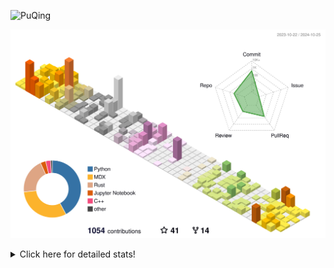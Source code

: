 ![PuQing](https://user-images.githubusercontent.com/27223114/171565019-9a56fae6-b08b-421f-99db-7e830da42371.png)

![](./profile-3d-contrib/profile-season-animate.svg)

<details>
<summary>Click here for detailed stats!</summary>

<!--START_SECTION:waka-->
![Lines of code](https://img.shields.io/badge/From%20Hello%20World%20I%27ve%20Written-1.4%20million%20lines%20of%20code-blue)

**🐱 My GitHub Data** 

> 📦 411.0 kB Used in GitHub's Storage 
 > 
> 🏆 654 Contributions in the Year 2024
 > 
> 🚫 Not Opted to Hire
 > 
> 📜 59 Public Repositories 
 > 
> 🔑 30 Private Repositories 
 > 
**I'm a Night 🦉** 

```text
🌞 Morning                515 commits         ██░░░░░░░░░░░░░░░░░░░░░░░   06.50 % 
🌆 Daytime                3273 commits        ██████████░░░░░░░░░░░░░░░   41.30 % 
🌃 Evening                1993 commits        ██████░░░░░░░░░░░░░░░░░░░   25.15 % 
🌙 Night                  2143 commits        ███████░░░░░░░░░░░░░░░░░░   27.04 % 
```


📊 **This Week I Spent My Time On** 

```text
💬 Programming Languages: 
Python                   11 hrs 58 mins      ███████░░░░░░░░░░░░░░░░░░   28.18 % 
Browsing                 11 hrs 39 mins      ███████░░░░░░░░░░░░░░░░░░   27.42 % 
Other                    5 hrs 46 mins       ███░░░░░░░░░░░░░░░░░░░░░░   13.59 % 
GitHubing                5 hrs 16 mins       ███░░░░░░░░░░░░░░░░░░░░░░   12.41 % 
Fish Touching            1 hr 28 mins        █░░░░░░░░░░░░░░░░░░░░░░░░   03.47 % 

🔥 Editors: 
VS Code                  21 hrs 3 mins       ████████████░░░░░░░░░░░░░   49.56 % 
Chrome                   20 hrs 27 mins      ████████████░░░░░░░░░░░░░   48.15 % 
fish                     58 mins             █░░░░░░░░░░░░░░░░░░░░░░░░   02.29 % 

💻 Operating System: 
Mac                      21 hrs 26 mins      █████████████░░░░░░░░░░░░   50.44 % 
WSL                      12 hrs 1 min        ███████░░░░░░░░░░░░░░░░░░   28.28 % 
Linux                    9 hrs 2 mins        █████░░░░░░░░░░░░░░░░░░░░   21.28 % 
```


<!--END_SECTION:waka-->
</details>
